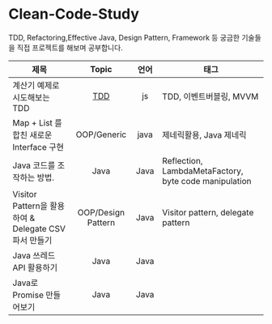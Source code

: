 # Clean-Code-Study
TDD, Refactoring,Effective Java, Design Pattern, Framework 등 궁금한 기술들을 직접 프로젝트를 해보며 공부합니다.

|  제목 | Topic  |  언어 | 태그 |
|-|:-:|:-:|-|
|  계산기 예제로 시도해보는 TDD|  [TDD](https://github.com/jiwoo-choi/Clean-Code-Study/tree/main/TDD/calculator) | js| TDD, 이벤트버블링, MVVM |
|  Map + List 를 합친 새로운 Interface 구현 | OOP/Generic | java | 제네릭활용, Java 제네릭 |
|  Java 코드를 조작하는 방법. | Java | Java | Reflection, LambdaMetaFactory, byte code manipulation  |
|  Visitor Pattern을 활용하여 & Delegate CSV파서 만들기| OOP/Design Pattern | Java | Visitor pattern, delegate pattern |
|  Java 쓰레드 API 활용하기 | Java | Java | |
|  Java로 Promise 만들어보기 | Java | Java | |
